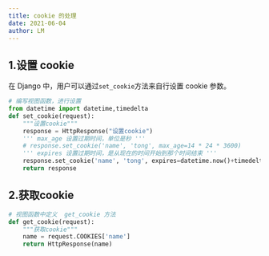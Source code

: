 ```yaml
---
title: cookie 的处理
date: 2021-06-04
author: LM
---
```


## 1.设置 cookie

在 Django 中，用户可以通过`set_cookie`方法来自行设置 cookie 参数。

```python
# 编写视图函数，进行设置
from datetime import datetime,timedelta
def set_cookie(request):
    """设置cookie"""
    response = HttpResponse("设置cookie")
    ''' max_age 设置过期时间，单位是秒 '''
    # response.set_cookie('name', 'tong', max_age=14 * 24 * 3600)
    ''' expires 设置过期时间，是从现在的时间开始到那个时间结束 '''
    response.set_cookie('name', 'tong', expires=datetime.now()+timedelta(days=14))
    return response
```

## 2.获取cookie

```python
# 视图函数中定义  get_cookie 方法
def get_cookie(request):
    """获取cookie"""
    name = request.COOKIES['name']
    return HttpResponse(name)
```

